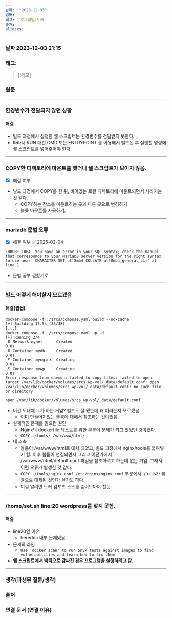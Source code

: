 ```yaml
---
날짜: '"2023-12-03"'
넘버: 
태그: 프로그래밍/도커
출처: 
aliases:
---
```

### 날짜  2023-12-03 21:15

### 태그:

>[!메모]
>

### 원문
---
### 환경변수가 전달되지 않던 상황
#### 해결
- 빌드 과정에서 실행한 쉘 스크립트는 환경변수를 전달받지 못한다.
- 따라서 RUN 대신 CMD 또는 ENTRYPOINT 를 이용해서 빌드된 후 실행할 명령에 쉘 스크립트를 넣어주어야 한다.
---
### COPY한 디렉토리에 마운트를 했더니 쉘 스크립트가 보이지 않음.
- [x] 해결 여부
- 빌드 과정에서 COPY를 한 뒤, 비어있는 로컬 디렉토리에 마운트되면서 사라지는 것 같다.
	- COPY하는 장소를 마운트하는 곳과 다른 곳으로 변경하기
	- 볼륨 마운트를 사용하기.
---
### mariadb 문법 오류
- [x] 해결 여부 ✅ 2025-02-04
```error
ERROR: 1064  You have an error in your SQL syntax; check the manual that corresponds to your MariaDB server version for the right syntax to use near 'CHARACTER SET utf8mb4 COLLATE utf8mb4_general_ci;' at line 1
```
- 문법 공부 겉핥기로
---
### 빌드 어떻게 해야할지 모르겠음
#### 해결(찝찝)
```
docker-compose -f ./srcs/compose.yaml build --no-cache
[+] Building 15.5s (36/38)
[...]
docker compose -f ./srcs/compose.yaml up -d 
[+] Running 2/4
 ⠿ Network mynet      Created                                      0.0s
 ⠿ Container mydb     Created                                      0.0s
 ⠋ Container mynginx  Creating                                     0.0s
 ⠋ Container mywp     Creating                                     0.0s
Error response from daemon: failed to copy files: failed to open target /var/lib/docker/volumes/srcs_wp-vol/_data/default.conf: open /var/lib/docker/volumes/srcs_wp-vol/_data/default.conf: no such file or directory
 ```
`open /var/lib/docker/volumes/srcs_wp-vol/_data/default.conf`
- 이건 도대체 누가 하는 거임? 빌드도 잘 됐는데 왜 이러는지 모르겠음. 
	- 이미 만들어져있는 볼륨에 대해서 참조하는 것이었음.
- 실제적인 문제를 일으킨 원인
	- Nginx의 dockerfile 테스트를 위한 부분이 문제가 되고 있었던 것이었다.
	- `COPY ./tools/ /var/www/html/`
- 내 추측
	- 볼륨이 /var/www/html로 대치 되었고, 빌드 과정에서 nginx/tools를 붙여넣기 함. 이후 볼륨이 연결되면서 그리고 어딘가에서 /var/www/html/default.conf 파일을 참조하려고 하는데 없는 거임. 그래서 이런 오류가 발생한 것 같다.
	- `COPY ./tools/nginx.conf /etc/nginx/nginx.conf` 부분에서 ./tools가 볼륨으로 대체된 것인가 싶기도 하다.
	- 이걸 알려면 도커 컴포즈 소스를 뜯어보아야 할듯.
---
### /home/set.sh line:20 wordpress를  찾지 못함.
#### 해결
- line20인 이유
	- heredoc 내부 문제였음
- 문제의 라인
	- `Use 'docker scan' to run Snyk tests against images to find vulnerabilities and learn how to fix them`
- **쉘 스크립트에서 백틱으로 감싸진 경우 프로그램을 실행하려고 함.**


---
### 생각(파생된 질문/생각)

### 출처

### 연결 문서 (연결 이유)